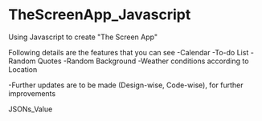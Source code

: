 # TheScreenApp_Javascript

Using Javascript to create "The Screen App"

Following details are the features that you can see
-Calendar
-To-do List
-Random Quotes
-Random Background
-Weather conditions according to Location

-Further updates are to be made (Design-wise, Code-wise), for further improvements

JSONs_Value
